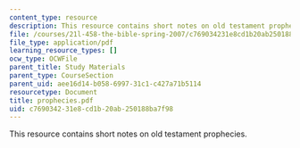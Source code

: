 ```yaml
---
content_type: resource
description: This resource contains short notes on old testament prophecies.
file: /courses/21l-458-the-bible-spring-2007/c769034231e8cd1b20ab250188ba7f98_prophecies.pdf
file_type: application/pdf
learning_resource_types: []
ocw_type: OCWFile
parent_title: Study Materials
parent_type: CourseSection
parent_uid: aee16d14-b058-6997-31c1-c427a71b5114
resourcetype: Document
title: prophecies.pdf
uid: c7690342-31e8-cd1b-20ab-250188ba7f98
---
```

This resource contains short notes on old testament prophecies.

